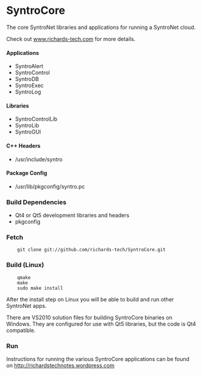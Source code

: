 # SyntroCore

The core SyntroNet libraries and applications for running a SyntroNet cloud.

Check out www.richards-tech.com for more details.

#### Applications

* SyntroAlert
* SyntroControl
* SyntroDB
* SyntroExec
* SyntroLog

#### Libraries

* SyntroControlLib
* SyntroLib
* SyntroGUI

#### C++ Headers

* /usr/include/syntro

#### Package Config

* /usr/lib/pkgconfig/syntro.pc


### Build Dependencies

* Qt4 or Qt5 development libraries and headers
* pkgconfig

### Fetch

        git clone git://github.com/richards-tech/SyntroCore.git


### Build (Linux)

        qmake 
        make 
        sudo make install


After the install step on Linux you will be able to build and run other SyntroNet apps.

There are VS2010 solution files for building SyntroCore binaries on Windows.
They are configured for use with Qt5 libraries, but the code is Qt4 compatible.

### Run

Instructions for running the various SyntroCore applications can be found on http://richardstechnotes.wordpress.com
